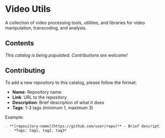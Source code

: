 # Video Utils

A collection of video processing tools, utilities, and libraries for video manipulation, transcoding, and analysis.

## Contents

*This catalog is being populated. Contributions are welcome!*

## Contributing

To add a new repository to this catalog, please follow the format:

- **Name**: Repository name
- **Link**: URL to the repository  
- **Description**: Brief description of what it does
- **Tags**: 1-3 tags (minimum 1, maximum 3)

Example:
```markdown
- **[repository-name](https://github.com/user/repo)** - Brief description
  - *Tags: tag1, tag2, tag3*
```
